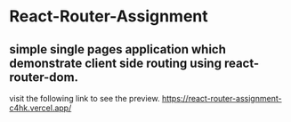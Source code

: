 
# React-Router-Assignment
simple single pages application which demonstrate client side routing
using react-router-dom.
---
visit the following link to see the preview.
https://react-router-assignment-c4hk.vercel.app/

